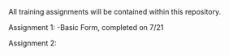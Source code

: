 All training assignments will be contained within this repository.

Assignment 1: 
-Basic Form, completed on 7/21

Assignment 2: